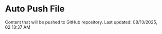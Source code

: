 # Auto Push File

Content that will be pushed to GitHub repository.
Last updated: 08/10/2025, 02:18:37 AM